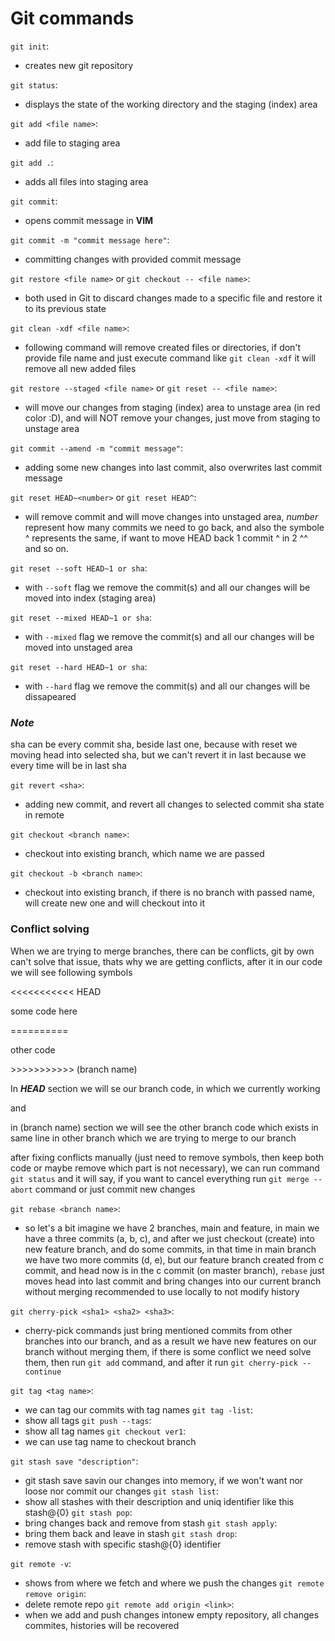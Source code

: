 # Git commands

`git init`:
- creates new git repository

`git status`:
- displays the state of the working directory and the staging (index) area

`git add <file name>`:
- add file to staging area

`git add .`:
- adds all files into staging area

`git commit`:
- opens commit message in **VIM** 

`git commit -m "commit message here"`:
- committing changes with provided commit message

`git restore <file name>` or `git checkout -- <file name>`: 
- both used in Git to discard changes made to a specific file and restore it to its previous state

`git clean -xdf <file name>`:
- following command will remove created files or directories, if don't provide file name and just execute command like `git clean -xdf` it will remove all new added files

`git restore --staged <file name>` or `git reset -- <file name>`:
- will move our changes from staging (index) area to unstage area (in red color :D), and will NOT remove your changes, just move from staging to unstage area

`git commit --amend -m "commit message"`:
- adding some new changes into last commit, also overwrites last commit message

`git reset HEAD~<number>` or `git reset HEAD^`:
- will remove commit and will move changes into unstaged area, _number_ represent how many commits we need to go back, and also the symbole ^ represents the same, if want to move HEAD back 1 commit ^ in 2 ^^ and so on.

`git reset --soft HEAD~1 or sha`:
- with `--soft` flag we remove the commit(s) and all our changes will be moved into index (staging area)

`git reset --mixed HEAD~1 or sha`:
- with `--mixed` flag we remove the commit(s) and all our changes will be moved into unstaged area

`git reset --hard HEAD~1 or sha`:
- with `--hard` flag we remove the commit(s) and all our changes will be dissapeared

### _Note_
sha can be every commit sha, beside last one, because with reset we moving head into selected sha, but we can't revert it in last because we every time will be in last sha 

`git revert <sha>`:
- adding new commit, and revert all changes to selected commit sha state in remote 

`git checkout <branch name>`:
- checkout into existing branch, which name we are passed

`git checkout -b <branch name>`:
- checkout into existing branch, if there is no branch with passed name, will create new one and will checkout into it

### Conflict solving
When we are trying to merge branches, there can be conflicts, git by own can't solve that issue, thats why we are getting conflicts, after it in our code we will see following symbols

<<<<<<<<<<< HEAD

some code here

==========

other code

\>>>>>>>>>>> (branch name)

In _**HEAD**_ section we will se our branch code, in which we currently working

and

in (branch name) section we will see the other branch code which exists in same line in other branch which we are trying to merge to our branch

after fixing conflicts manually (just need to remove symbols, then keep both code or maybe remove which part is not necessary), we can run command `git status` and it will say, if you want to cancel everything run `git merge --abort` command or just commit new changes 

`git rebase <branch name>`:
- so let's a bit imagine we have 2 branches, main and feature, in main we have a three commits (a, b, c), and after we just checkout (create) into new feature branch, and do some commits, in that time in main branch we have two more commits (d, e), but our feature branch created from c commit, and head now is in the c commit (on master branch), `rebase` just moves head into last commit and bring changes into our current branch without merging
recommended to use locally to not modify history

`git cherry-pick <sha1> <sha2> <sha3>`:
- cherry-pick commands just bring mentioned commits from other branches into our branch, and as a result we have new features on our branch without merging them, if there is some conflict we need solve them, then run `git add` command, and after it run `git cherry-pick --continue` 

`git tag <tag name>`:
- we can tag our commits with tag names
`git tag -list`:
- show all tags 
`git push --tags`:
- show all tag names
`git checkout ver1`:
- we can use tag name to checkout branch


`git stash save "description"`: 
- git stash save savin our changes into memory, if we won't want nor loose nor commit our changes
`git stash list`:
- show all stashes with their description and uniq identifier like this stash@{0}
`git stash pop`:
- bring changes back and remove from stash
`git stash apply`:
- bring them back and leave in stash
`git stash drop`:
- remove stash with specific stash@{0} identifier


`git remote -v`:
- shows from where we fetch and where we push the changes
`git remote remove origin`: 
- delete remote repo 
`git remote add origin <link>`:
- when we add and push changes intonew empty repository, all changes commites, histories will be recovered 
